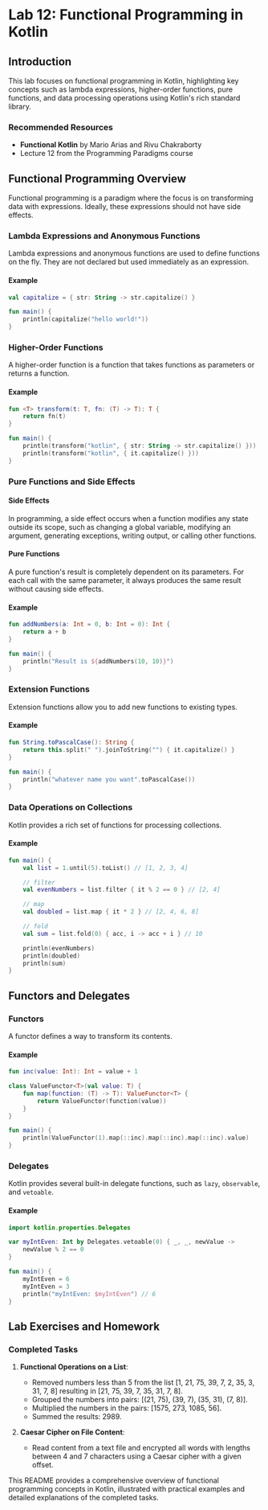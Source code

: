 
# Lab 12: Functional Programming in Kotlin

## Introduction
This lab focuses on functional programming in Kotlin, highlighting key concepts such as lambda expressions, higher-order functions, pure functions, and data processing operations using Kotlin's rich standard library.

### Recommended Resources
- **Functional Kotlin** by Mario Arias and Rivu Chakraborty
- Lecture 12 from the Programming Paradigms course

## Functional Programming Overview
Functional programming is a paradigm where the focus is on transforming data with expressions. Ideally, these expressions should not have side effects.

### Lambda Expressions and Anonymous Functions
Lambda expressions and anonymous functions are used to define functions on the fly. They are not declared but used immediately as an expression.

#### Example
```kotlin
val capitalize = { str: String -> str.capitalize() }

fun main() {
    println(capitalize("hello world!"))
}
```

### Higher-Order Functions
A higher-order function is a function that takes functions as parameters or returns a function.

#### Example
```kotlin
fun <T> transform(t: T, fn: (T) -> T): T {
    return fn(t)
}

fun main() {
    println(transform("kotlin", { str: String -> str.capitalize() }))
    println(transform("kotlin", { it.capitalize() }))
}
```

### Pure Functions and Side Effects
#### Side Effects
In programming, a side effect occurs when a function modifies any state outside its scope, such as changing a global variable, modifying an argument, generating exceptions, writing output, or calling other functions.

#### Pure Functions
A pure function's result is completely dependent on its parameters. For each call with the same parameter, it always produces the same result without causing side effects.

#### Example
```kotlin
fun addNumbers(a: Int = 0, b: Int = 0): Int {
    return a + b
}

fun main() {
    println("Result is ${addNumbers(10, 10)}")
}
```

### Extension Functions
Extension functions allow you to add new functions to existing types.

#### Example
```kotlin
fun String.toPascalCase(): String {
    return this.split(" ").joinToString("") { it.capitalize() }
}

fun main() {
    println("whatever name you want".toPascalCase())
}
```

### Data Operations on Collections
Kotlin provides a rich set of functions for processing collections.

#### Example
```kotlin
fun main() {
    val list = 1.until(5).toList() // [1, 2, 3, 4]

    // filter
    val evenNumbers = list.filter { it % 2 == 0 } // [2, 4]

    // map
    val doubled = list.map { it * 2 } // [2, 4, 6, 8]

    // fold
    val sum = list.fold(0) { acc, i -> acc + i } // 10

    println(evenNumbers)
    println(doubled)
    println(sum)
}
```

## Functors and Delegates
### Functors
A functor defines a way to transform its contents.

#### Example
```kotlin
fun inc(value: Int): Int = value + 1

class ValueFunctor<T>(val value: T) {
    fun map(function: (T) -> T): ValueFunctor<T> {
        return ValueFunctor(function(value))
    }
}

fun main() {
    println(ValueFunctor(1).map(::inc).map(::inc).map(::inc).value)
}
```

### Delegates
Kotlin provides several built-in delegate functions, such as `lazy`, `observable`, and `vetoable`.

#### Example
```kotlin
import kotlin.properties.Delegates

var myIntEven: Int by Delegates.vetoable(0) { _, _, newValue ->
    newValue % 2 == 0
}

fun main() {
    myIntEven = 6
    myIntEven = 3
    println("myIntEven: $myIntEven") // 6
}
```

## Lab Exercises and Homework
### Completed Tasks
1. **Functional Operations on a List**: 
   - Removed numbers less than 5 from the list [1, 21, 75, 39, 7, 2, 35, 3, 31, 7, 8] resulting in [21, 75, 39, 7, 35, 31, 7, 8].
   - Grouped the numbers into pairs: [(21, 75), (39, 7), (35, 31), (7, 8)].
   - Multiplied the numbers in the pairs: [1575, 273, 1085, 56].
   - Summed the results: 2989.

2. **Caesar Cipher on File Content**: 
   - Read content from a text file and encrypted all words with lengths between 4 and 7 characters using a Caesar cipher with a given offset.

This README provides a comprehensive overview of functional programming concepts in Kotlin, illustrated with practical examples and detailed explanations of the completed tasks.
